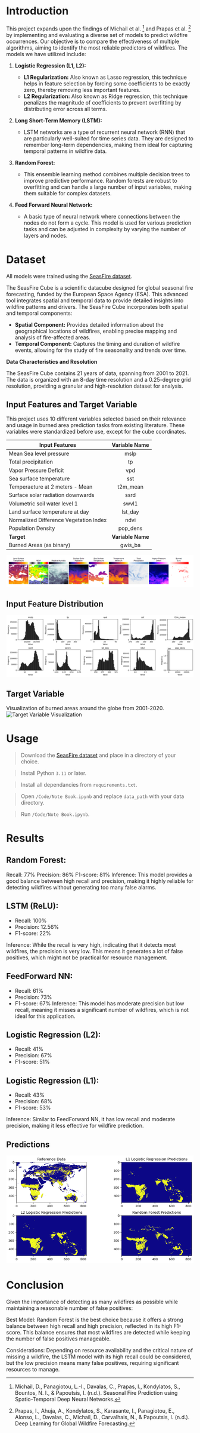 # Introduction
This project expands upon the findings of Michail et al. [^1] and Prapas et al. [^2] by implementing and evaluating a diverse set of models to predict wildfire occurrences. Our objective is to compare the effectiveness of multiple algorithms, aiming to identify the most reliable predictors of wildfires. The models we have utilized include:

1. **Logistic Regression (L1, L2):**
   - **L1 Regularization:** Also known as Lasso regression, this technique helps in feature selection by forcing some coefficients to be exactly zero, thereby removing less important features.
   - **L2 Regularization:** Also known as Ridge regression, this technique penalizes the magnitude of coefficients to prevent overfitting by distributing error across all terms.

2. **Long Short-Term Memory (LSTM):**
   - LSTM networks are a type of recurrent neural network (RNN) that are particularly well-suited for time series data. They are designed to remember long-term dependencies, making them ideal for capturing temporal patterns in wildfire data.

3. **Random Forest:**
   - This ensemble learning method combines multiple decision trees to improve predictive performance. Random forests are robust to overfitting and can handle a large number of input variables, making them suitable for complex datasets.

4. **Feed Forward Neural Network:**
   - A basic type of neural network where connections between the nodes do not form a cycle. This model is used for various prediction tasks and can be adjusted in complexity by varying the number of layers and nodes.
  
[^1]: Michail, D., Panagiotou, L.-I., Davalas, C., Prapas, I., Kondylatos, S., Bountos, N. I., & Papoutsis, I. (n.d.). Seasonal Fire Prediction using Spatio-Temporal Deep Neural Networks.

[^2]: Prapas, I., Ahuja, A., Kondylatos, S., Karasante, I., Panagiotou, E., Alonso, L., Davalas, C., Michail, D., Carvalhais, N., & Papoutsis, I. (n.d.). Deep Learning for Global Wildfire Forecasting.

# Dataset
All models were trained using the [SeasFire dataset](https://zenodo.org/records/7108392). 

The SeasFire Cube is a scientific datacube designed for global seasonal fire forecasting, funded by the European Space Agency (ESA). This advanced tool integrates spatial and temporal data to provide detailed insights into wildfire patterns and drivers. The SeasFire Cube incorporates both spatial and temporal components:

- **Spatial Component:** Provides detailed information about the geographical locations of wildfires, enabling precise mapping and analysis of fire-affected areas.
- **Temporal Component:** Captures the timing and duration of wildfire events, allowing for the study of fire seasonality and trends over time.

**Data Characteristics and Resolution**

The SeasFire Cube contains 21 years of data, spanning from 2001 to 2021. The data is organized with an 8-day time resolution and a 0.25-degree grid resolution, providing a granular and high-resolution dataset for analysis.

## Input Features and Target Variable

This project uses 10 different variables selected based on their relevance and usage in burned area prediction tasks from existing literature. These variables were standardized before use, except for the cube coordinates.

|  **Input Features**       | **Variable Name**| 
| ------------- |:-------------:| 
| Mean Sea level pressure      | mslp | 
| Total precipitation      | tp   |  
| Vapor Pressure Deficit | vpd  | 
| Sea surface temperature |  sst | 
| Temperaeture at 2 meters - Mean |  t2m_mean | 
| Surface solar radiation downwards | ssrd  | 
| Volumetric soil water level 1| swvl1   | 
| Land surface temperature at day| lst_day   | 
| Normalized Difference Vegetation Index| ndvi   | 
|  Population Density |  pop_dens |
| **Target** | **Variable Name**  | 
| Burned Areas (as binary)| gwis_ba  |  

![Input Vars](/Images/input%20vars.png)

## Input Feature Distribution

![Histograms on input features](/Images/input_feature_dist.png)

## Target Variable

Visualization of burned areas around the globe from 2001-2020.
![Target Variable Visualization](/Images/BAs_GWIS_gif_fps09.gif)


# Usage

> Download the [SeasFire dataset](https://zenodo.org/records/7108392) and place in a directory of your choice.

> Install Python ```3.11``` or later.

> Install all dependancies from ```requirements.txt```.

> Open ```/Code/Note Book.ipynb``` and replace ```data_path``` with your data directory.

> Run ```/Code/Note Book.ipynb```.

# Results

## Random Forest:

Recall: 77%
Precision: 86%
F1-score: 81%
Inference: This model provides a good balance between high recall and precision, making it highly reliable for detecting wildfires without generating too many false alarms.

## LSTM (ReLU):

- Recall: 100%
- Precision: 12.56%
- F1-score: 22%

Inference: While the recall is very high, indicating that it detects most wildfires, the precision is very low. This means it generates a lot of false positives, which might not be practical for resource management.

## FeedForward NN:

- Recall: 61%
- Precision: 73%
- F1-score: 67%
Inference: This model has moderate precision but low recall, meaning it misses a significant number of wildfires, which is not ideal for this application.

## Logistic Regression (L2):

- Recall: 41%
- Precision: 67%
- F1-score: 51%

## Logistic Regression (L1):

- Recall: 43%
- Precision: 68%
- F1-score: 53%

Inference: Similar to FeedForward NN, it has low recall and moderate precision, making it less effective for wildfire prediction.

## Predictions

![Predictions](/Images/predictions.png)



# Conclusion

Given the importance of detecting as many wildfires as possible while maintaining a reasonable number of false positives:

Best Model: Random Forest is the best choice because it offers a strong balance between high recall and high precision, reflected in its high F1-score. This balance ensures that most wildfires are detected while keeping the number of false positives manageable.

Considerations: Depending on resource availability and the critical nature of missing a wildfire, the LSTM model with its high recall could be considered, but the low precision means many false positives, requiring significant resources to manage.